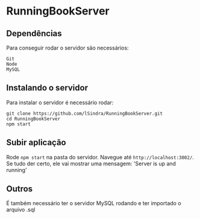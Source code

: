 # RunningBookServer

## Dependências
Para conseguir rodar o servidor são necessários:
```
Git
Node
MySQL
```
## Instalando o servidor
Para instalar o servidor é necessário rodar:

```shell
git clone https://github.com/lSindra/RunningBookServer.git
cd RunningBookServer
npm start
```

## Subir aplicação
Rode `npm start` na pasta do servidor. Navegue até `http://localhost:3002/`. Se tudo der certo, ele vai mostrar uma mensagem: 'Server is up and running'

## Outros
É também necessário ter o servidor MySQL rodando e ter importado o arquivo .sql
